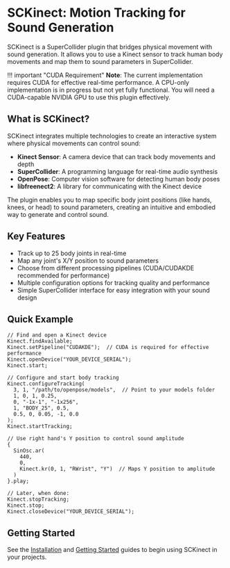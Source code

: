 # SCKinect: Motion Tracking for Sound Generation

SCKinect is a SuperCollider plugin that bridges physical movement with sound generation. It allows you to use a Kinect sensor to track human body movements and map them to sound parameters in SuperCollider.

!!! important "CUDA Requirement"
    **Note**: The current implementation requires CUDA for effective real-time performance. A CPU-only implementation is in progress but not yet fully functional. You will need a CUDA-capable NVIDIA GPU to use this plugin effectively.

## What is SCKinect?

SCKinect integrates multiple technologies to create an interactive system where physical movements can control sound:

- **Kinect Sensor**: A camera device that can track body movements and depth
- **SuperCollider**: A programming language for real-time audio synthesis
- **OpenPose**: Computer vision software for detecting human body poses 
- **libfreenect2**: A library for communicating with the Kinect device

The plugin enables you to map specific body joint positions (like hands, knees, or head) to sound parameters, creating an intuitive and embodied way to generate and control sound.

## Key Features

- Track up to 25 body joints in real-time
- Map any joint's X/Y position to sound parameters
- Choose from different processing pipelines (CUDA/CUDAKDE recommended for performance)
- Multiple configuration options for tracking quality and performance
- Simple SuperCollider interface for easy integration with your sound design

## Quick Example

```supercollider
// Find and open a Kinect device
Kinect.findAvailable;
Kinect.setPipeline("CUDAKDE");  // CUDA is required for effective performance
Kinect.openDevice("YOUR_DEVICE_SERIAL");
Kinect.start;

// Configure and start body tracking
Kinect.configureTracking(
  3, 1, "/path/to/openpose/models",  // Point to your models folder
  1, 0, 1, 0.25,
  0, "-1x-1", "-1x256",
  1, "BODY_25", 0.5, 
  0.5, 0, 0.05, -1, 0.0
);
Kinect.startTracking;

// Use right hand's Y position to control sound amplitude
{
  SinOsc.ar(
    440, 
    0, 
    Kinect.kr(0, 1, "RWrist", "Y")  // Maps Y position to amplitude
  )
}.play;

// Later, when done:
Kinect.stopTracking;
Kinect.stop;
Kinect.closeDevice("YOUR_DEVICE_SERIAL");
```

## Getting Started

See the [Installation](installation.md) and [Getting Started](getting-started.md) guides to begin using SCKinect in your projects. 